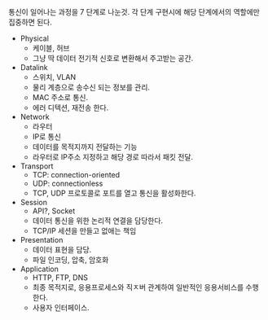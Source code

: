 통신이 일어나는 과정을 7 단계로 나눈것. 각 단계 구현시에 해당 단계에서의 역할에만 집중하면 된다.

- Physical
    - 케이블, 허브
    - 그냥 딱 데이터 전기적 신호로 변환해서 주고받는 공간.
- Datalink
    - 스위치, VLAN
    - 물리 계층으로 송수신 되는 정보를 관리.
    - MAC 주소로 통신.
    - 에러 디텍션, 재전송 한다.
- Network
    - 라우터
    - IP로 통신
    - 데이터를 목적지까지 전달하는 기능
    - 라우터로 IP주소 지정하고 해당 경로 따라서 패킷 전달.
- Transport
    - TCP: connection-oriented
    - UDP: connectionless
    - TCP, UDP 프로토콜로 포트를 열고 통신을 활성화한다.
- Session
    - API?, Socket
    - 데이터 통신을 위한 논리적 연결을 담당한다. 
    - TCP/IP 세션을 만들고 없애는 책임
- Presentation
    - 데이터 표현을 담당.
    - 파일 인코딩, 압축, 암호화
- Application
    - HTTP, FTP, DNS
    - 최종 목적지로, 응용프로세스와 직ㅈ버 관계하여 일반적인 응용서비스를 수행한다.
    - 사용자 인터페이스.